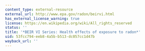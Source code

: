 ```yaml
---
content_type: external-resource
external_url: http://www.epa.gov/radon/beirvi.html
has_external_license_warning: true
license: https://en.wikipedia.org/wiki/All_rights_reserved
status: ''
title: '*BEIR VI Series: Health effects of exposure to radon*'
uid: 53fcc794-eeb8-4a5b-b513-dc057cc1d47b
wayback_url: ''
---
```

